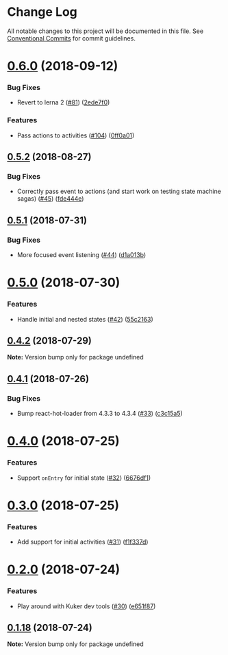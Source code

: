 # Change Log

All notable changes to this project will be documented in this file.
See [Conventional Commits](https://conventionalcommits.org) for commit guidelines.

<a name="0.6.0"></a>
# [0.6.0](https://github.com/karl/redux-saga-state-machine/compare/v0.5.2...v0.6.0) (2018-09-12)


### Bug Fixes

* Revert to lerna 2 ([#81](https://github.com/karl/redux-saga-state-machine/issues/81)) ([2ede7f0](https://github.com/karl/redux-saga-state-machine/commit/2ede7f0))


### Features

* Pass actions to activities ([#104](https://github.com/karl/redux-saga-state-machine/issues/104)) ([0ff0a01](https://github.com/karl/redux-saga-state-machine/commit/0ff0a01))




<a name="0.5.2"></a>
## [0.5.2](https://github.com/karl/redux-saga-state-machine/compare/v0.5.1...v0.5.2) (2018-08-27)


### Bug Fixes

* Correctly pass event to actions (and start work on testing state machine sagas) ([#45](https://github.com/karl/redux-saga-state-machine/issues/45)) ([fde444e](https://github.com/karl/redux-saga-state-machine/commit/fde444e))





<a name="0.5.1"></a>
## [0.5.1](https://github.com/karl/redux-saga-state-machine/compare/v0.5.0...v0.5.1) (2018-07-31)


### Bug Fixes

* More focused event listening ([#44](https://github.com/karl/redux-saga-state-machine/issues/44)) ([d1a013b](https://github.com/karl/redux-saga-state-machine/commit/d1a013b))




<a name="0.5.0"></a>
# [0.5.0](https://github.com/karl/redux-saga-state-machine/compare/v0.4.2...v0.5.0) (2018-07-30)


### Features

* Handle initial and nested states ([#42](https://github.com/karl/redux-saga-state-machine/issues/42)) ([55c2163](https://github.com/karl/redux-saga-state-machine/commit/55c2163))




<a name="0.4.2"></a>
## [0.4.2](https://github.com/karl/redux-saga-state-machine/compare/v0.4.1...v0.4.2) (2018-07-29)




**Note:** Version bump only for package undefined

<a name="0.4.1"></a>
## [0.4.1](https://github.com/karl/redux-saga-state-machine/compare/v0.4.0...v0.4.1) (2018-07-26)


### Bug Fixes

* Bump react-hot-loader from 4.3.3 to 4.3.4 ([#33](https://github.com/karl/redux-saga-state-machine/issues/33)) ([c3c15a5](https://github.com/karl/redux-saga-state-machine/commit/c3c15a5))




<a name="0.4.0"></a>
# [0.4.0](https://github.com/karl/redux-saga-state-machine/compare/v0.3.0...v0.4.0) (2018-07-25)


### Features

* Support `onEntry` for initial state ([#32](https://github.com/karl/redux-saga-state-machine/issues/32)) ([6676df1](https://github.com/karl/redux-saga-state-machine/commit/6676df1))




<a name="0.3.0"></a>
# [0.3.0](https://github.com/karl/redux-saga-state-machine/compare/v0.2.0...v0.3.0) (2018-07-25)


### Features

* Add support for initial activities ([#31](https://github.com/karl/redux-saga-state-machine/issues/31)) ([f1f337d](https://github.com/karl/redux-saga-state-machine/commit/f1f337d))




<a name="0.2.0"></a>
# [0.2.0](https://github.com/karl/redux-saga-state-machine/compare/v0.1.18...v0.2.0) (2018-07-24)


### Features

* Play around with Kuker dev tools ([#30](https://github.com/karl/redux-saga-state-machine/issues/30)) ([e651f87](https://github.com/karl/redux-saga-state-machine/commit/e651f87))




<a name="0.1.18"></a>
## [0.1.18](https://github.com/karl/redux-saga-state-machine/compare/v0.1.17...v0.1.18) (2018-07-24)




**Note:** Version bump only for package undefined
